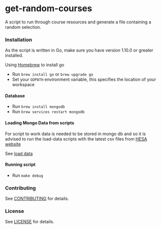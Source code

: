 get-random-courses
==================
A script to run through course resources and generate a file containing a random selection.

### Installation

As the script is written in Go, make sure you have version 1.10.0 or greater installed.

Using [Homebrew](https://brew.sh/) to install go
* Run `brew install go` or `brew upgrade go`
* Set your `GOPATH` environment variable, this specifies the location of your workspace

#### Database

* Run `brew install mongodb`
* Run `brew services restart mongodb`

#### Loading Mongo Data from scripts

For script to work data is needed to be stored in mongo db and so it is 
advised to run the load-data scripts with the latest csv files from [HESA website](https://www.hesa.ac.uk/support/tools-and-downloads/unistats)

See [load data](https://github.com/office-for-students/alpha-scripts/tree/develop/mongo/load-data)

#### Running script

* Run `make debug`

### Contributing

See [CONTRIBUTING](../../CONTRIBUTING.md) for details.

### License

See [LICENSE](../../LICENSE.md) for details.
